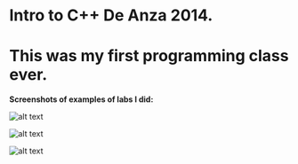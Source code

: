 # Intro to C++ De Anza 2014.
# This was my first programming class ever.

**Screenshots of examples of labs I did:**


![alt text](https://github.com/sergiogutierrez2/Intro_to_C_plus_plus_Projects-DeAnza-2014/blob/main/Labs/Lab%208/pic1.png)

![alt text](https://github.com/sergiogutierrez2/Intro_to_C_plus_plus_Projects-DeAnza-2014/blob/main/Labs/Lab%208/pic2.png)

![alt text](https://github.com/sergiogutierrez2/Intro_to_C_plus_plus_Projects-DeAnza-2014/blob/main/Labs/Lab%208/pic3.png)

